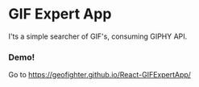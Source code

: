 # GIF Expert App

I'ts a simple searcher of GIF's, consuming GIPHY API.

### Demo!
Go to https://geofighter.github.io/React-GIFExpertApp/
